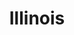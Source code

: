 ---
title: "Illinois"
hashtag: illinois
borders:
  - Indiana
  - Iowa
  - Kentucky
  - Lake Michigan
  - Missouri
  - Wisconsin
subdivision-of:
  - United States
tags:
  - State
  - United States
---